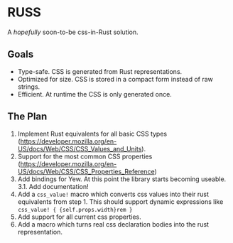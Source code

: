 # RUSS

A *hopefully* soon-to-be css-in-Rust solution.

## Goals

- Type-safe. CSS is generated from Rust representations.
- Optimized for size. CSS is stored in a compact form instead of raw strings.
- Efficient. At runtime the CSS is only generated once.

## The Plan

1. Implement Rust equivalents for all basic CSS types (<https://developer.mozilla.org/en-US/docs/Web/CSS/CSS_Values_and_Units>).
2. Support for the most common CSS properties (<https://developer.mozilla.org/en-US/docs/Web/CSS/CSS_Properties_Reference>)
3. Add bindings for Yew. At this point the library starts becoming useable.
3.1. Add documentation!
4. Add a `css_value!` macro which converts css values into their rust equivalents from step 1.
   This should support dynamic expressions like `css_value! { {self.props.width}rem }`
5. Add support for all current css properties.
6. Add a macro which turns real css declaration bodies into the rust representation.
